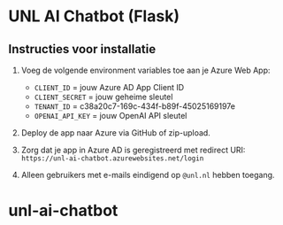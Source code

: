 
# UNL AI Chatbot (Flask)

## Instructies voor installatie

1. Voeg de volgende environment variables toe aan je Azure Web App:
   - `CLIENT_ID` = jouw Azure AD App Client ID
   - `CLIENT_SECRET` = jouw geheime sleutel
   - `TENANT_ID` = c38a20c7-169c-434f-b89f-45025169197e
   - `OPENAI_API_KEY` = jouw OpenAI API sleutel

2. Deploy de app naar Azure via GitHub of zip-upload.

3. Zorg dat je app in Azure AD is geregistreerd met redirect URI:
   `https://unl-ai-chatbot.azurewebsites.net/login`

4. Alleen gebruikers met e-mails eindigend op `@unl.nl` hebben toegang.
# unl-ai-chatbot
